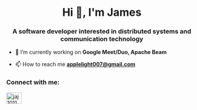 <h1 align="center">Hi 👋, I'm James</h1>
<h3 align="center">A software developer interested in distributed systems and communication technology </h3>

- 🔭 I’m currently working on **Google Meet/Duo, Apache Beam**

- 📫 How to reach me **applelight007@gmail.com**

<h3 align="left">Connect with me:</h3>
<p align="left">
<a href="https://linkedin.com/in/jaj1011" target="blank"><img align="center" src="https://raw.githubusercontent.com/rahuldkjain/github-profile-readme-generator/master/src/images/icons/Social/linked-in-alt.svg" alt="jaj1011" height="30" width="40" /></a>
</p>
